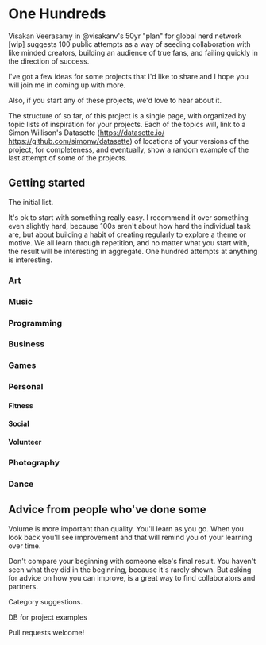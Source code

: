 # One Hundreds

 Visakan Veerasamy in @visakanv's 50yr "plan" for global nerd network [wip] suggests 100 public attempts as a way of seeding collaboration with like minded creators, building an audience of true fans, and failing quickly in the direction of success.

I've got a few ideas for some projects that I'd like to share and I hope you will join me in coming up with more.

Also, if you start any of these projects, we'd love to hear about it.

The structure of so far, of this project is a single page, with organized by topic lists of inspiration for your projects. Each of the topics will, link to a Simon Willison's Datasette (https://datasette.io/ https://github.com/simonw/datasette) of locations of your versions of the project, for completeness, and eventually, show a random example of the last attempt of some of the projects. 

## Getting started

The initial list.

It's ok to start with something really easy. I recommend it over something even slightly hard, because 100s aren't about how hard the individual task are, but about building a habit of creating regularly to explore a theme or motive. We all learn through repetition, and no matter what you start with, the result will be interesting in aggregate. One hundred attempts at anything is interesting.



### Art

### Music

### Programming

### Business

### Games

### Personal

#### Fitness

#### Social

#### Volunteer

### Photography

### Dance

## Advice from people who've done some

Volume is more important than quality. You'll learn as you go. When you look back you'll see improvement and that will remind you of your learning over time.

Don't compare your beginning with someone else's final result. You haven't seen what they did in the beginning, because it's rarely shown. But asking for advice on how you can improve, is a great way to find collaborators and partners.





Category suggestions.

DB for project examples

Pull requests welcome!


